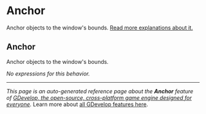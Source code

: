 # Anchor

Anchor objects to the window's bounds. [Read more explanations about it.](/gdevelop5/behaviors/anchor)



## Anchor 

Anchor objects to the window's bounds. 

_No expressions for this behavior._


---
*This page is an auto-generated reference page about the **Anchor** feature of [GDevelop, the open-source, cross-platform game engine designed for everyone](https://gdevelop.io/).* Learn more about [all GDevelop features here](/gdevelop5/all-features).